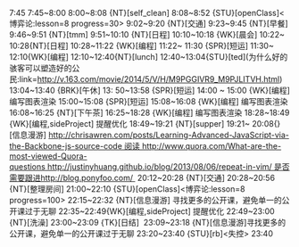 7:45
7:45~8:00
8:00~8:08 {NT}[self_clean]
8:08~8:52 {STU}[openClass]<博弈论:lesson=8 progress=30>
9:02~9:20 {NT}[交通]
9:23~9:45 {NT}[早餐]
9:46~9:51 {NT}[tmm]
9:51~10:10 {NT}[日程]
10:10~10:18 {WK}[晨会]
10:22~ 10:28{NT}[日程]
10:28~11:22 {WK}[编程]<WAUP>
11:22~ 11:30 {SPR}[短运]
11:30~ 12:10{WK}[编程]<WAUP>
12:10~12:40{NT}[lunch]
12:40~13:04{STU}[ted]<OTD>(为什么好的骇客可以塑造好的公民:link=http://v.163.com/movie/2014/5/V/H/M9PGGIVR9_M9PJLITVH.html)
13:04~13:40 {BRK}[午休]
13: 50~13:58 {SPR}[短运]
14:00 ~ 15:00 {WK}[编程]<WAUP> 编写图表渲染
15:00~15:08 {SPR}[短运]
15:08~16:08 {WK}[编程]<WAUP> 编写图表渲染
16:08~16:25 {NT}[下午茶]
16:25~18:28 {WK}[编程]<WAUP> 编写图表渲染
18:28~18:49 {WK}[编程,sideProject]<life-time-tracker> 提醒优化
18:49~19:21 {NT}[supper]
19:21~ 20:08{}[信息漫游] http://chrisawren.com/posts/Learning-Advanced-JavaScript-via-the-Backbone-js-source-code 阅读 http://www.quora.com/What-are-the-most-viewed-Quora-questions http://justinyhuang.github.io/blog/2013/08/06/repeat-in-vim/ 是否需要跟进http://blog.ponyfoo.com/ 
20:12~20:28 {NT}[交通]
20:28~20:56 {NT}[整理房间]
21:00~22:10 {STU}[openClass]<博弈论:lesson=8 progress=100>
22:15~22:32 {NT}[信息漫游] 寻找更多的公开课，避免单一的公开课过于无聊
22:35~22:49{WK}[编程,sideProject] <life-time-tracker> 提醒优化
22:49~23:00 {NT}[洗澡]
23:00~23:09 {TK}[日结] 
23:09~23:18 {NT}[信息漫游]寻找更多的公开课，避免单一的公开课过于无聊
23:20~23:40 {STU}[rb]<失控>
23:40
